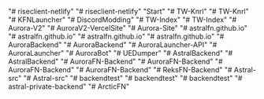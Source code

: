 "# riseclient-netlify" 
"# riseclient-netlify" 
"Start" 
"# TW-Knrl" 
"# TW-Knrl" 
"# KFNLauncher" 
"# DiscordModding" 
"# TW-Index" 
"# TW-Index" 
"# Aurora-V2" 
"# AuroraV2-VercelSite" 
"# Aurora-Site" 
"# astralfn.github.io" 
"# astralfn.github.io" 
"# astralfn.github.io" 
"# astralfn.github.io" 
"# AuroraBackend" 
"# AuroraBackend" 
"# AuroraLauncher-API" 
"# AuroraLauncher" 
"# AuroraBot" 
"# UEDumper" 
"# AstralBackend" 
"# AstralBackend" 
"# AuroraFN-Backend" 
"# AuroraFN-Backend" 
"# AuroraFN-Backend" 
"# AuroraFN-Backend" 
"# ReksFN-Backend" 
"# Astral-src" 
"# Astral-src" 
"# backendtest" 
"# backendtest" 
"# backendtest" 
"# astral-private-backend" 
"# ArcticFN" 
